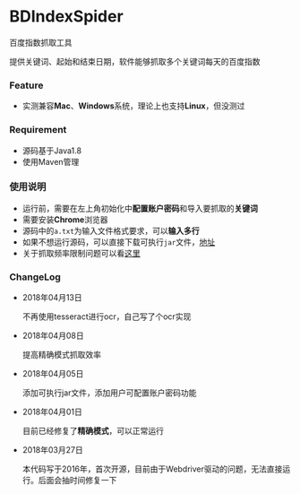 # BDIndexSpider

百度指数抓取工具

提供关键词、起始和结束日期，软件能够抓取多个关键词每天的百度指数

### Feature

- 实测兼容**Mac**、**Windows**系统，理论上也支持**Linux**，但没测过

### Requirement

- 源码基于Java1.8
- 使用Maven管理

### 使用说明

- 运行前，需要在左上角初始化中**配置账户密码**和导入要抓取的**关键词**
- 需要安装**Chrome**浏览器
- 源码中的`a.txt`为输入文件格式要求，可以**输入多行**
- 如果不想运行源码，可以直接下载可执行`jar`文件，[地址](https://github.com/songgeb/BDIndexSpider/releases)
- 关于抓取频率限制问题可以看[这里](https://github.com/songgeb/BDIndexSpider/issues/2)

### ChangeLog

- 2018年04月13日

	不再使用tesseract进行ocr，自己写了个ocr实现

- 2018年04月08日
	
	提高精确模式抓取效率

- 2018年04月05日

	添加可执行jar文件，添加用户可配置账户密码功能

- 2018年04月01日

	目前已经修复了**精确模式**，可以正常运行

- 2018年03月27日

	本代码写于2016年，首次开源，目前由于Webdriver驱动的问题，无法直接运行。后面会抽时间修复一下
